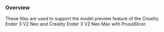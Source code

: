 ### Overview
These files are used to support the model preview feature of the Creality Ender 3 V2 Neo and Creality Ender 3 V2 Neo Max with PrusaSlicer.
